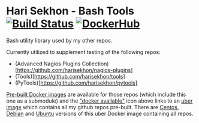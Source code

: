 Hari Sekhon - Bash Tools  [![Build Status](https://travis-ci.org/HariSekhon/bash-tools.svg?branch=master)](https://travis-ci.org/HariSekhon/bash-tools) [![DockerHub](https://img.shields.io/badge/docker-available-blue.svg)](https://hub.docker.com/r/harisekhon/centos-github/)
========================

Bash utility library used by my other repos.

Currently utilized to supplement testing of the following repos:

* (Advanced Nagios Plugins Collection)[https://github.com/harisekhon/nagios-plugins]
* (Tools)[https://github.com/harisekhon/tools]
* (PyTools)[https://github.com/harisekhon/pytools]

[Pre-built Docker images](https://hub.docker.com/u/harisekhon/) are available for those repos (which include this one as a submodule) and the ["docker available"](https://hub.docker.com/r/harisekhon/centos-github/)  icon above links to an [uber image](https://hub.docker.com/r/harisekhon/centos-github/) which contains all my github repos pre-built. There are [Centos](https://hub.docker.com/r/harisekhon/centos-github/), [Debian](https://hub.docker.com/r/harisekhon/debian-github/) and [Ubuntu](https://hub.docker.com/r/harisekhon/ubuntu-github/) versions of this uber Docker image containing all repos.
